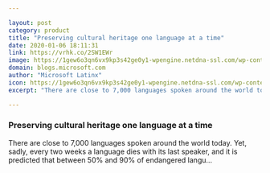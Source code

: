 ```yaml
---

layout: post
category: product
title: "Preserving cultural heritage one language at a time"
date: 2020-01-06 18:11:31
link: https://vrhk.co/2SW1EWr
image: https://1gew6o3qn6vx9kp3s42ge0y1-wpengine.netdna-ssl.com/wp-content/uploads/prod/sites/166/2019/12/NZ_Maori_29_B.jpg
domain: blogs.microsoft.com
author: "Microsoft Latinx"
icon: https://1gew6o3qn6vx9kp3s42ge0y1-wpengine.netdna-ssl.com/wp-content/uploads/sites/166/2017/11/cropped-cropped-microsoft_logo_element-300x300.png
excerpt: "There are close to 7,000 languages spoken around the world today. Yet, sadly, every two weeks a language dies with its last speaker, and it is predicted that between 50% and 90% of endangered langu…"

---
```


### Preserving cultural heritage one language at a time

There are close to 7,000 languages spoken around the world today. Yet, sadly, every two weeks a language dies with its last speaker, and it is predicted that between 50% and 90% of endangered langu…
